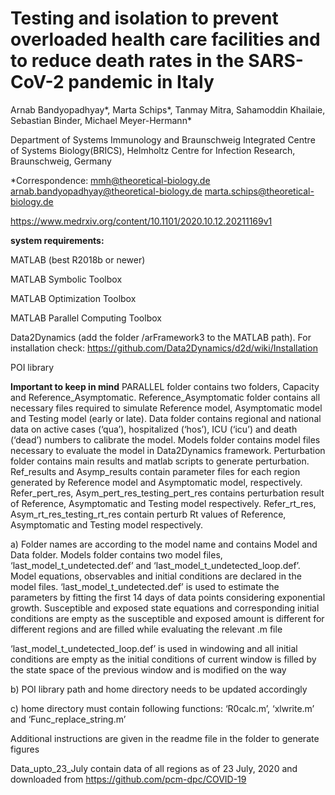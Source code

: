 # Testing and isolation to prevent overloaded health care facilities and to reduce death rates in the SARS-CoV-2 pandemic in Italy

Arnab Bandyopadhyay*, Marta Schips*, Tanmay Mitra, Sahamoddin Khailaie, Sebastian Binder, Michael Meyer-Hermann*

Department of Systems Immunology and Braunschweig Integrated Centre of Systems Biology(BRICS), Helmholtz Centre for Infection Research, Braunschweig, Germany

*Correspondence:
mmh@theoretical-biology.de 
arnab.bandyopadhyay@theoretical-biology.de 
marta.schips@theoretical-biology.de

https://www.medrxiv.org/content/10.1101/2020.10.12.20211169v1

 **system requirements:**
 
MATLAB (best R2018b or newer)

MATLAB Symbolic Toolbox

MATLAB Optimization Toolbox

MATLAB Parallel Computing Toolbox 

Data2Dynamics (add the folder /arFramework3 to the MATLAB path). For installation check: 
https://github.com/Data2Dynamics/d2d/wiki/Installation

POI library

**Important to keep in mind**
PARALLEL folder contains two folders, Capacity and Reference_Asymptomatic. Reference_Asymptomatic folder contains all necessary files required to simulate Reference model, Asymptomatic model and Testing model (early or late). Data folder contains regional and national data on active cases (‘qua’), hospitalized (‘hos’), ICU (‘icu’) and death (‘dead’) numbers to calibrate the model. Models folder contains model files necessary to evaluate the model in Data2Dynamics framework. Perturbation folder contains main results and matlab scripts to generate perturbation. Ref_results and Asymp_results contain parameter files for each region generated by Reference model and Asymptomatic model, respectively. Refer_pert_res, Asym_pert_res_testing_pert_res contains perturbation result of Reference, Asymptomatic and Testing model respectively.  Refer_rt_res, Asym_rt_res_testing_rt_res contain perturb Rt values of Reference, Asymptomatic and Testing model respectively. 


a) Folder names are according to the model name and contains Model and Data folder. Models folder contains two model files, ‘last_model_t_undetected.def’ and ‘last_model_t_undetected_loop.def’.
Model equations, observables and initial conditions are declared in the model files. ‘last_model_t_undetected.def’ is used to estimate the parameters by fitting the first 14 days of data points considering exponential growth. Susceptible and exposed state equations and corresponding initial conditions are empty as the susceptible and exposed amount is different for different regions and are filled while evaluating the relevant .m file

‘last_model_t_undetected_loop.def’ is used in windowing and all initial conditions are empty as the initial conditions of current window is filled by the state space of the previous window and is modified on the way 

b) POI library path and home directory needs to be updated accordingly 

c) home directory must contain following functions: ‘R0calc.m’, ‘xlwrite.m’ and ‘Func_replace_string.m’

Additional instructions are given in the readme file in the folder to generate figures

Data_upto_23_July contain data of all regions as of 23 July, 2020 and downloaded from https://github.com/pcm-dpc/COVID-19

